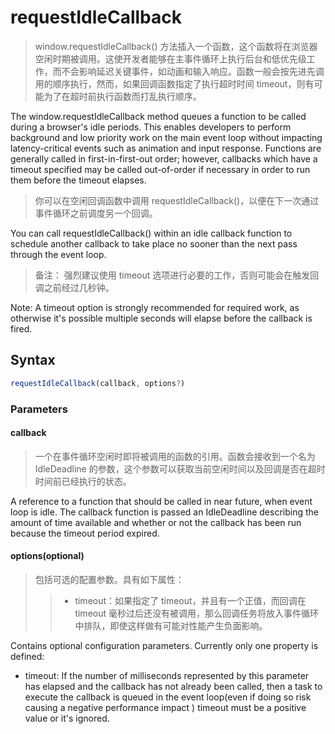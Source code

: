 # requestIdleCallback

> window.requestIdleCallback() 方法插入一个函数，这个函数将在浏览器空闲时期被调用。这使开发者能够在主事件循环上执行后台和低优先级工作，而不会影响延迟关键事件，如动画和输入响应。函数一般会按先进先调用的顺序执行，然而，如果回调函数指定了执行超时时间 timeout，则有可能为了在超时前执行函数而打乱执行顺序。

The window.requestIdleCallback method queues a function to be called during a browser's idle periods. This enables developers to perform background and low priority work on the main event loop without impacting latency-critical events such as animation and input response. Functions are generally called in first-in-first-out order; however, callbacks which have a timeout specified may be called out-of-order if necessary in order to run them before the timeout elapses.

> 你可以在空闲回调函数中调用 requestIdleCallback()，以便在下一次通过事件循环之前调度另一个回调。

You can call requestIdleCallback() within an idle callback function to schedule another callback to take place no sooner than the next pass through the event loop.

> 备注： 强烈建议使用 timeout 选项进行必要的工作，否则可能会在触发回调之前经过几秒钟。

Note: A timeout option is strongly recommended for required work, as otherwise it's possible multiple seconds will elapse before the callback is fired.

## Syntax

```js
requestIdleCallback(callback, options?)
```

### Parameters

#### callback

> 一个在事件循环空闲时即将被调用的函数的引用。函数会接收到一个名为 IdleDeadline 的参数，这个参数可以获取当前空闲时间以及回调是否在超时时间前已经执行的状态。

A reference to a function that should be called in near future, when event loop is idle. The callback function is passed an IdleDeadline describing the amount of time available and whether or not the callback has been run because the timeout period expired.

#### options(optional)

> 包括可选的配置参数。具有如下属性：
>
> > - timeout：如果指定了 timeout，并且有一个正值，而回调在 timeout 毫秒过后还没有被调用，那么回调任务将放入事件循环中排队，即使这样做有可能对性能产生负面影响。

Contains optional configuration parameters. Currently only one property is defined:

- timeout:
  If the number of milliseconds represented by this parameter has elapsed and the callback has not already been called, then a task to execute the callback is queued in the event loop(even if doing so risk causing a negative performance impact )
  timeout must be a positive value or it's ignored.
